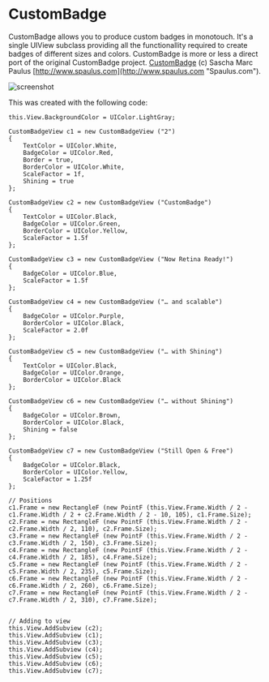 CustomBadge
===========

CustomBadge allows you to produce custom badges in monotouch. It's a single UIView subclass providing all the
functionallity required to create badges of different sizes and colors. CustomBadge is more or less a direct
port of the original CustomBadge project. [CustomBadge](http://www.spaulus.com/2011/04/custombadge-2-0-retina-ready-scalable-light-reflex/?lang=en "CustomBadge 2.0") (c) Sascha Marc Paulus [http://www.spaulus.com](http://www.spaulus.com "Spaulus.com").

![screenshot](http://i.imgur.com/en9cx.png "Sample")

This was created with the following code:
    
    this.View.BackgroundColor = UIColor.LightGray;
    
    CustomBadgeView c1 = new CustomBadgeView ("2")
    {
        TextColor = UIColor.White,
        BadgeColor = UIColor.Red,
        Border = true,
        BorderColor = UIColor.White,
        ScaleFactor = 1f,
        Shining = true
    };
    
    CustomBadgeView c2 = new CustomBadgeView ("CustomBadge")
    {
        TextColor = UIColor.Black,
        BadgeColor = UIColor.Green,
        BorderColor = UIColor.Yellow,
        ScaleFactor = 1.5f
    };
    
    CustomBadgeView c3 = new CustomBadgeView ("Now Retina Ready!")
    {
        BadgeColor = UIColor.Blue,
        ScaleFactor = 1.5f
    };
    
    CustomBadgeView c4 = new CustomBadgeView ("… and scalable")
    {
        BadgeColor = UIColor.Purple,
        BorderColor = UIColor.Black,
        ScaleFactor = 2.0f
    };
    
    CustomBadgeView c5 = new CustomBadgeView ("… with Shining")
    {
        TextColor = UIColor.Black,
        BadgeColor = UIColor.Orange,
        BorderColor = UIColor.Black
    };
    
    CustomBadgeView c6 = new CustomBadgeView ("… without Shining")
    {
        BadgeColor = UIColor.Brown,
        BorderColor = UIColor.Black,
        Shining = false
    };
    
    CustomBadgeView c7 = new CustomBadgeView ("Still Open & Free")
    {
        BadgeColor = UIColor.Black,
        BorderColor = UIColor.Yellow,
        ScaleFactor = 1.25f
    };
    
    // Positions
    c1.Frame = new RectangleF (new PointF (this.View.Frame.Width / 2 - c1.Frame.Width / 2 + c2.Frame.Width / 2 - 10, 105), c1.Frame.Size);
    c2.Frame = new RectangleF (new PointF (this.View.Frame.Width / 2 - c2.Frame.Width / 2, 110), c2.Frame.Size);
    c3.Frame = new RectangleF (new PointF (this.View.Frame.Width / 2 - c3.Frame.Width / 2, 150), c3.Frame.Size);
    c4.Frame = new RectangleF (new PointF (this.View.Frame.Width / 2 - c4.Frame.Width / 2, 185), c4.Frame.Size);
    c5.Frame = new RectangleF (new PointF (this.View.Frame.Width / 2 - c5.Frame.Width / 2, 235), c5.Frame.Size);
    c6.Frame = new RectangleF (new PointF (this.View.Frame.Width / 2 - c6.Frame.Width / 2, 260), c6.Frame.Size);
    c7.Frame = new RectangleF (new PointF (this.View.Frame.Width / 2 - c7.Frame.Width / 2, 310), c7.Frame.Size);
    
    
    // Adding to view
    this.View.AddSubview (c2);
    this.View.AddSubview (c1);
    this.View.AddSubview (c3);
    this.View.AddSubview (c4);
    this.View.AddSubview (c5);
    this.View.AddSubview (c6);
    this.View.AddSubview (c7);
